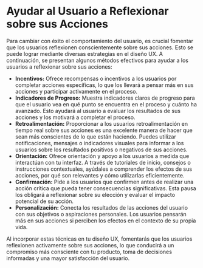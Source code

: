 # Ayudar al Usuario a Reflexionar sobre sus Acciones

Para cambiar con éxito el comportamiento del usuario, es crucial fomentar que los usuarios reflexionen conscientemente sobre sus acciones. Esto se puede lograr mediante diversas estrategias en el diseño UX. A continuación, se presentan algunos métodos efectivos para ayudar a los usuarios a reflexionar sobre sus acciones:

- **Incentivos:** Ofrece recompensas o incentivos a los usuarios por completar acciones específicas, lo que los llevará a pensar más en sus acciones y participar activamente en el proceso.
- **Indicadores de Progreso:** Muestra indicadores claros de progreso para que el usuario vea en qué punto se encuentra en el proceso y cuánto ha avanzado. Esto ayudará al usuario a evaluar los resultados de sus acciones y los motivará a completar el proceso.
- **Retroalimentación:** Proporcionar a los usuarios retroalimentación en tiempo real sobre sus acciones es una excelente manera de hacer que sean más conscientes de lo que están haciendo. Puedes utilizar notificaciones, mensajes o indicadores visuales para informar a los usuarios sobre los resultados positivos o negativos de sus acciones.
- **Orientación:** Ofrece orientación y apoyo a los usuarios a medida que interactúan con tu interfaz. A través de tutoriales de inicio, consejos o instrucciones contextuales, ayúdales a comprender los efectos de sus acciones, por qué son relevantes y cómo utilizarlas eficientemente.
- **Confirmación:** Pide a los usuarios que confirmen antes de realizar una acción crítica que pueda tener consecuencias significativas. Esta pausa los obligará a reflexionar sobre su elección y evaluar el impacto potencial de su acción.
- **Personalización:** Conecta los resultados de las acciones del usuario con sus objetivos o aspiraciones personales. Los usuarios pensarán más en sus acciones si perciben los efectos en el contexto de su propia vida.

Al incorporar estas técnicas en tu diseño UX, fomentarás que los usuarios reflexionen activamente sobre sus acciones, lo que conducirá a un compromiso más consciente con tu producto, toma de decisiones informadas y una mayor satisfacción del usuario.
